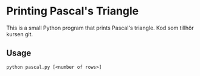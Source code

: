 # Printing Pascal's Triangle

This is a small Python program that prints Pascal's triangle.
Kod som tillhör kursen git.

## Usage

`python pascal.py [<number of rows>]`
